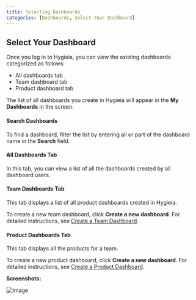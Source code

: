 ```yaml
---
title: Selecting Dashboards
categories: [Dashboards, Select Your Dashboard]
---
```


## Select Your Dashboard

Once you log in to Hygieia, you can view the existing dashboards categorized as follows:
- All dashboards tab
- Team dashboard tab
- Product dashboard tab

The list of all dashboards you create in Hygieia will appear in the **My Dashboards** in the screen.

#### Search Dashboards

To find a dashboard, filter the list by entering all or part of the dashboard name in the **Search** field.

#### All Dashboards Tab

In this tab, you can view a list of all the dashboards created by all dashboard users.

#### Team Dashboards Tab

This tab displays a list of all product dashboards created in Hygieia.

To create a new team dashboard, click **Create a new dashboard**. For detailed instructions, see [Create a Team Dashboard](create_team_dashboard.md).

#### Product Dashboards Tab

This tab displays all the products for a team.

To create a new product dashboard, click **Create a new dashboard**. For detailed instructions, see [Create a Product Dashboard](product_view.md).

**Screenshots:**

![Image](https://hygieia.github.io/Hygieia/media/images/h2-select-dashboard.png)
